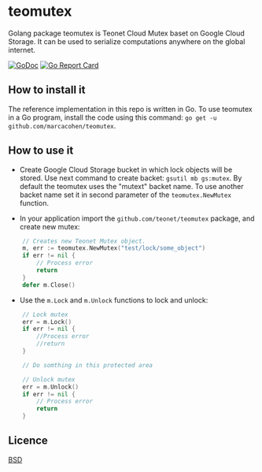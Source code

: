 # teomutex

Golang package teomutex is Teonet Cloud Mutex baset on Google Cloud Storage.
It can be used to serialize computations anywhere on the global internet.

[![GoDoc](https://godoc.org/github.com/teonet-go/teomutex?status.svg)](https://godoc.org/github.com/teonet-go/teomutex/)
[![Go Report Card](https://goreportcard.com/badge/github.com/teonet-go/teomutex)](https://goreportcard.com/report/github.com/teonet-go/teomutex)

## How to install it

The reference implementation in this repo is written in Go. To use teomutex
in a Go program, install the code using this command: `go get -u github.com/marcacohen/teomutex`.

## How to use it

- Create Google Cloud Storage bucket in which lock objects will be stored.
    Use next command to create backet: `gsutil mb gs:mutex`. By default
    the teomutex uses the "mutext" backet name. To use another backet name
    set it in second parameter of the `teomutex.NewMutex` function.

- In your application import the `github.com/teonet/teomutex` package,
    and create new mutex:

```go
    // Creates new Teonet Mutex object.
    m, err := teomutex.NewMutex("test/lock/some_object")
    if err != nil {
        // Process error
        return
    }
    defer m.Close()
```

- Use the `m.Lock` and `m.Unlock` functions to lock and unlock:

```go
    // Lock mutex
    err = m.Lock()
    if err != nil {
        //Process error
        //return
    }

    // Do somthing in this protected area

    // Unlock mutex
    err = m.Unlock()
    if err != nil {
        // Process error
        return
    }
```

## Licence

[BSD](LICENSE)
